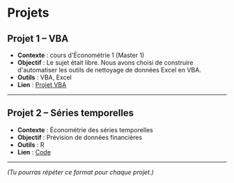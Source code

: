 # Projets

## Projet 1 – VBA
- **Contexte** : cours d'Économétrie 1 (Master 1)
- **Objectif** : Le sujet était libre. Nous avons choisi de construire d'automatiser les outils de nettoyage de données Excel en VBA.
- **Outils** : VBA, Excel
- **Lien** : [Projet VBA](projet_vba.pdf)

---

## Projet 2 – Séries temporelles
- **Contexte** : Économétrie des séries temporelles
- **Objectif** : Prévision de données financières
- **Outils** : R
- **Lien** : [Code](#)

---

*(Tu pourras répéter ce format pour chaque projet.)*
